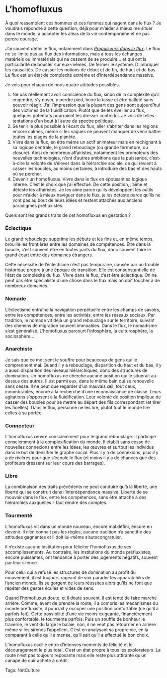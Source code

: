 # L’homofluxus

À quoi ressemblent ces hommes et ces femmes qui nagent dans le flux ? Je voudrais répondre à cette question, déjà pour m’aider à mieux me situer dans le monde, à accepter les aléas de la vie contemporaine et ne pas perdre courage.<span id="more-21109"></span>

J’ai souvent défini le flux, notamment dans [*Propulseurs dans le flux*](http://blog.tcrouzet.com/propulseurs-dans-le-flux/). Le flux ne se limite pas au flux des informations, mais à tous les échanges matériels ou immatériels qui ne cessent de se produire… et qui ont la particularité de boucler sur eux-mêmes. De fermer le système. D’imbriquer les causalités. De casser les notions de début et de fin, de haut et de bas. Le flux est un état de complexité extrême et d’interdépendance massive.

Je vois pour chacun de nous quatre attitudes possibles.

1. Ne pas réellement avoir conscience du flux, sinon de la complexité qu’il engendre, s’y noyer, y perdre pied, boire la tasse et être balloté sans pouvoir réagir. J’ai l’impression que la plupart des gens sont aujourd’hui des victimes de la fluidification. Plutôt que de les éveiller au flux, quelques potentats pourraient les dresser contre lui. Je vois de telles tentations d’un bout à l’autre du spectre politique.
2. Se tenir le plus possible à l’écart du flux, aller s’abriter dans les régions encore calmes, même si les vagues ne peuvent manquer de venir battre toutes les plages de la planète.
3. Vivre dans le flux, en être même un actif animateur mais en rechignant à sa logique centrale, le grand rebouclage (ou grande fermeture, ou closure). Ainsi de nombreux affairistes, notamment les promoteurs des nouvelles technologies, n’ont d’autres ambitions que la puissance, c’est-à-dire la volonté de s’élever dans la hiérarchie sociale, ce qui revient à casser les boucles, au moins certaines, à introduire des bas et des hauts où se percher.
4. Devenir un homofluxus. Vivre dans le flux en épousant sa logique interne. C’est le choix que j’ai effectué. De cette position, j’aime et déteste les affairistes. Je les aime parce qu’ils développent les outils pour m’aider à mieux naviguer dans le flux, je les déteste parce qu’ils ne vont pas au bout de leurs idées et restent attachés aux anciens paradigmes préfluxistes.

Quels sont les grands traits de cet homofluxus en gestation ?

### Éclectique

Le grand rebouclage supprime les débuts et les fins et, en même temps, brouille les frontières entre les domaines de compétences. Être dans la boucle, c’est souvent être en toutes parts du flux, donc souvent faire le grand écart entre des domaines étrangers.

Cette nécessité de l’éclectisme n’est pas temporaire, causée par un trouble historique propre à une époque de transition. Elle est consubstantielle de l’état de complexité du flux. Vivre dans le flux, c’est être éclectique. On ne peut pas être spécialiste d’une chose dans le flux mais on doit toucher à de nombreux domaines.

### Nomade

L’éclectisme entraîne la navigation perpétuelle entre les champs de savoirs, entre les compétences, entre les activités, entre les réseaux sociaux. Par tradition, le nomade vit déjà un grand rebouclage sur le territoire, suivant des chemins de migration souvent immuables. Dans le flux, le nomadisme s’est généralisé. L’homofluxus parcourt l’infosphère, la culturosphère, la sociosphère…

### Anarchiste

Je sais que ce mot sent le souffre pour beaucoup de gens qui le comprennent mal. Quand il y a rebouclage, disparition du haut et du bas, il y a aussi disparition des niveaux hiérarchiques, donc des structures de domination. Un homofluxus ne cherche aucune position qui le situerait au-dessus des autres. Il est parmi eux, dans le même bain qui se renouvelle sans cesse. Il ne peut que regarder d’un mauvais œil, tout ceux, innombrables, encore à la recherche d’une reconnaissance de classe. Leurs agitations s’opposent à la fluidification. Leur volonté de position implique de casser des boucles pour se mettre au départ des fils correspondant (et tirer les ficelles). Dans le flux, personne ne les tire, plutôt tout le monde tire celles à sa portée.

### Connecteur

L’homofluxus œuvre consciemment pour le grand rebouclage. Il participe consciemment à la complexification du monde. Il établit sans cesse de nouvelles connexions entre les idées, les œuvres et surtout les individus dans le but de densifier le graphe social. Plus il y a de connexions, plus il y a de rivières pour que s’écoule le flux (et moins il y a de chances que des profiteurs dressent sur leur cours des barrages).

### Libre

La combinaison des traits précédents ne peut conduire qu’à la liberté, une liberté qui se construit dans l’interdépendance massive. Liberté de se mouvoir dans le flux, entre les compétences, sans être attaché à des hiérarchies auxquelles il faut rendre des comptes.

### Tourmenté

L’homofluxus vit dans un monde nouveau, encore mal défini, encore en devenir. Il n’en connait pas les règles, aucune tradition n’a sanctifié des attitudes gagnantes et il doit lui-même s’autocongratuler.

Il n’existe aucune institution pour féliciter l’homofluxus de ses accomplissements. Au contraire, les institutions du monde préfluxistes, encore puissantes, ont tendance à porter des jugements négatifs, souvent par leur silence.

Pour celui qui a refusé les structures de domination au profit du mouvement, il est toujours rageant de voir parader les apparatchiks de l’ancien monde. Ils se gorgent de leurs réussites alors qu’ils ne font que répéter des gestes éculés et vides de sens.

Quand l’homofluxus doute, et il doute souvent, il est tenté de faire marche arrière. Comme, avant de prendre la route, il a compris les mécanismes du monde préfluxiste, il pourrait y occuper une position confortable (ce qu’il a parfois fait). Cette possibilité d’une vie moins exigeante, financièrement plus confortable, le tourmente parfois. Puis un souffle de bonheur le traverse, le vent du large le balaie, non, il ne veut pas retourner en arrière même si les sirènes l’appellent. C’est en analysant sa propre vie, en la comparant à celle qu’il a menée, qu’il sait qu’il a effectué le bon choix.

L’homofluxus oscille entre d’intenses moments de félicité et le découragement le plus total. C’est un état propre à tous les explorateurs. La route n’est pas toujours reposante mais elle reste plus attirante qu’un canapé de cuir acheté à crédit.

Tags: NetCulture